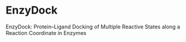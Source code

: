 # EnzyDock
EnzyDock: Protein–Ligand Docking of Multiple Reactive States along a Reaction Coordinate in Enzymes
